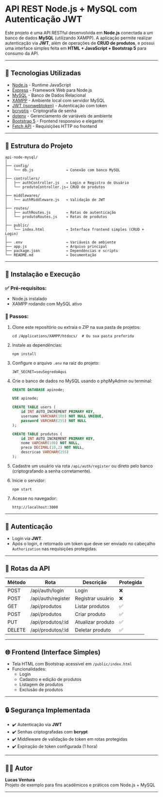 # API REST Node.js + MySQL com Autenticação JWT

Este projeto é uma API RESTful desenvolvida em **Node.js** conectada a um banco de dados **MySQL** (utilizando XAMPP). A aplicação permite realizar autenticação via **JWT**, além de operações de **CRUD de produtos**, e possui uma interface simples feita em **HTML + JavaScript + Bootstrap 5** para consumo da API.

---

## 🚀 Tecnologias Utilizadas

- [Node.js](https://nodejs.org/) - Runtime JavaScript
- [Express](https://expressjs.com/) - Framework Web para Node.js
- [MySQL](https://www.mysql.com/) - Banco de Dados Relacional
- [XAMPP](https://www.apachefriends.org/) - Ambiente local com servidor MySQL
- [JWT (jsonwebtoken)](https://www.npmjs.com/package/jsonwebtoken) - Autenticação com token
- [bcryptjs](https://www.npmjs.com/package/bcryptjs) - Criptografia de senha
- [dotenv](https://www.npmjs.com/package/dotenv) - Gerenciamento de variáveis de ambiente
- [Bootstrap 5](https://getbootstrap.com/) - Frontend responsivo e elegante
- [Fetch API](https://developer.mozilla.org/pt-BR/docs/Web/API/Fetch_API) - Requisições HTTP no frontend

---

## 📁 Estrutura do Projeto

```
api-node-mysql/
│
├── config/
│   └── db.js               → Conexão com banco MySQL
│
├── controllers/
│   ├── authController.js   → Login e Registro de Usuário
│   └── produtoController.js→ CRUD de produtos
│
├── middlewares/
│   └── authMiddleware.js   → Validação de JWT
│
├── routes/
│   ├── authRoutes.js       → Rotas de autenticação
│   └── produtoRoutes.js    → Rotas de produtos
│
├── public/
│   └── index.html          → Interface frontend simples (CRUD + Login)
│
├── .env                    → Variáveis de ambiente
├── app.js                  → Arquivo principal
├── package.json            → Dependências e scripts
└── README.md               → Documentação
```

---

## 🔧 Instalação e Execução

### ✅ Pré-requisitos:
- Node.js instalado
- XAMPP rodando com MySQL ativo

### 🚀 Passos:

1. Clone este repositório ou extraia o ZIP na sua pasta de projetos:
   ```
   cd /Applications/XAMPP/htdocs/  # Ou sua pasta preferida
   ```

2. Instale as dependências:
   ```
   npm install
   ```

3. Configure o arquivo `.env` na raiz do projeto:
   ```
   JWT_SECRET=seuSegredoAqui
   ```

4. Crie o banco de dados no MySQL usando o phpMyAdmin ou terminal:
   ```sql
   CREATE DATABASE apinode;

   USE apinode;

   CREATE TABLE users (
       id INT AUTO_INCREMENT PRIMARY KEY,
       username VARCHAR(100) NOT NULL UNIQUE,
       password VARCHAR(255) NOT NULL
   );

   CREATE TABLE produtos (
       id INT AUTO_INCREMENT PRIMARY KEY,
       nome VARCHAR(100) NOT NULL,
       preco DECIMAL(10,2) NOT NULL,
       descricao VARCHAR(255)
   );
   ```

5. Cadastre um usuário via rota `/api/auth/register` ou direto pelo banco (criptografando a senha corretamente).

6. Inicie o servidor:
   ```
   npm start
   ```

7. Acesse no navegador:
   ```
   http://localhost:3000
   ```

---

## 🔐 Autenticação

- Login via **JWT**.  
- Após o login, é retornado um token que deve ser enviado no cabeçalho `Authorization` nas requisições protegidas.

---

## 🔗 Rotas da API

| Método | Rota                       | Descrição            | Protegida |
|--------|-----------------------------|----------------------|-----------|
| POST   | /api/auth/login             | Login                | ❌        |
| POST   | /api/auth/register          | Registrar usuário    | ❌        |
| GET    | /api/produtos               | Listar produtos      | ✅        |
| POST   | /api/produtos               | Criar produto        | ✅        |
| PUT    | /api/produtos/:id           | Atualizar produto    | ✅        |
| DELETE | /api/produtos/:id           | Deletar produto      | ✅        |

---

## 🌐 Frontend (Interface Simples)

- Tela HTML com Bootstrap acessível em `/public/index.html`
- Funcionalidades:
  - Login
  - Cadastro e edição de produtos
  - Listagem de produtos
  - Exclusão de produtos

---

## 🔒 Segurança Implementada

- ✔️ Autenticação via **JWT**
- ✔️ Senhas criptografadas com **bcrypt**
- ✔️ Middleware de validação de token em rotas protegidas
- ✔️ Expiração de token configurada (1 hora)

---

## 👨‍💻 Autor

**Lucas Ventura**  
Projeto de exemplo para fins acadêmicos e práticos com Node.js + MySQL

---